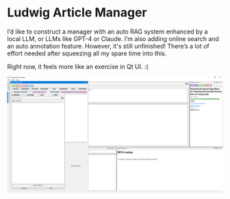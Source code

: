 # Ludwig Article Manager

I’d like to construct a manager with an auto RAG system enhanced by a local LLM, or LLMs like GPT-4 or Claude. I’m also adding online search and an auto annotation feature. However, it's still unfinished! There’s a lot of effort needed after squeezing all my spare time into this.

Right now, it feels more like an exercise in Qt UI. :(

![Figure Test.](./test1.PNG)
